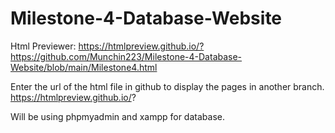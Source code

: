 # Milestone-4-Database-Website

Html Previewer:
https://htmlpreview.github.io/?https://github.com/Munchin223/Milestone-4-Database-Website/blob/main/Milestone4.html

Enter the url of the html file in github to display the pages in another branch.
https://htmlpreview.github.io/?

Will be using phpmyadmin and xampp for database.
